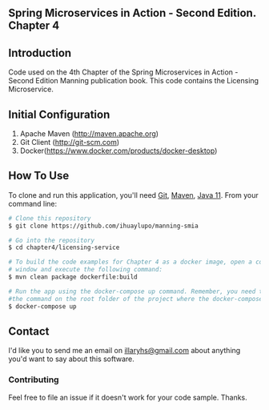 ## Spring Microservices in Action - Second Edition. Chapter 4

## Introduction

Code used on the 4th Chapter of the Spring Microservices in Action - Second Edition Manning publication book. This code contains the Licensing Microservice.

## Initial Configuration

1.	Apache Maven (http://maven.apache.org)
2.	Git Client (http://git-scm.com)
3.  Docker(https://www.docker.com/products/docker-desktop)

## How To Use

To clone and run this application, you'll need [Git](https://git-scm.com), [Maven](https://maven.apache.org/), [Java 11](https://www.oracle.com/technetwork/java/javase/downloads/jdk11-downloads-5066655.html). From your command line:

```bash
# Clone this repository
$ git clone https://github.com/ihuaylupo/manning-smia

# Go into the repository
$ cd chapter4/licensing-service

# To build the code examples for Chapter 4 as a docker image, open a command-line 
# window and execute the following command:
$ mvn clean package dockerfile:build

# Run the app using the docker-compose up command. Remember, you need to execute
#the command on the root folder of the project where the docker-compose.yml is.
$ docker-compose up
```

## Contact

I'd like you to send me an email on <illaryhs@gmail.com> about anything you'd want to say about this software.

### Contributing
Feel free to file an issue if it doesn't work for your code sample. Thanks.
